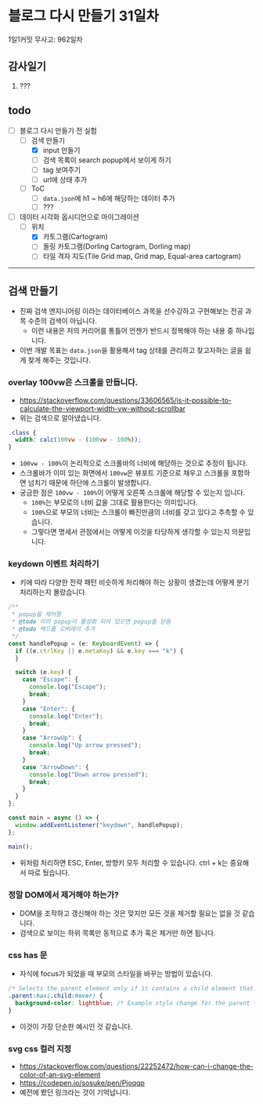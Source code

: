 # 블로그 다시 만들기 31일차

1일1커밋 무사고: 962일차

## 감사일기

1. ???

## todo

- [ ] 블로그 다시 만들기 전 실험
  - [ ] 검색 만들기
    - [x] input 만들기
    - [ ] 검색 목록이 search popup에서 보이게 하기
    - [ ] tag 보여주기
    - [ ] url에 상태 추가
  - [ ] ToC
    - [ ] `data.json`에 h1 ~ h6에 해당하는 데이터 추가
    - [ ] ???
- [ ] 데이터 시각화 옵시디언으로 마이그레이션
  - [ ] 위치
    - [x] 카토그램(Cartogram)
    - [ ] 돌링 카토그램(Dorling Cartogram, Dorling map)
    - [ ] 타일 격자 지도(Tile Grid map, Grid map, Equal-area cartogram)

---

## 검색 만들기

- 진짜 검색 엔지니어링 이라는 데이터베이스 과목을 선수강하고 구현해보는 전공 과목 수준의 검색이 아닙니다.
  - 이런 내용은 저의 커리어를 통틀어 언젠가 반드시 정복해야 하는 내용 중 하나입니다.
- 이번 개발 목표는 `data.json`을 활용해서 tag 상태를 관리하고 찾고자하는 글을 쉽게 찾게 해주는 것입니다.

### overlay 100vw은 스크롤을 만듭니다.

- https://stackoverflow.com/questions/33606565/is-it-possible-to-calculate-the-viewport-width-vw-without-scrollbar
- 위는 검색으로 알아냈습니다.

```css
.class {
  width: calc(100vw - (100vw - 100%));
}
```

- `100vw - 100%`이 논리적으로 스크롤바의 너비에 해당하는 것으로 추정이 됩니다.
- 스크롤바가 이미 있는 화면에서 `100vw`은 뷰포트 기준으로 채우고 스크롤을 포함하면 넘치기 때문에 하단에 스크롤이 발생합니다.
- 궁금한 점은 `100vw - 100%`이 어떻게 오른쪽 스크롤에 해당할 수 있는지 입니다.
  - `100%`는 부모로의 너비 값을 그대로 활용한다는 의미입니다.
  - `100%`으로 부모의 너비는 스크롤이 빠진만큼의 너비를 갖고 있다고 추측할 수 있습니다.
  - 그렇다면 명세서 관점에서는 어떻게 이것을 타당하게 생각할 수 있는지 의문입니다.

### keydown 이벤트 처리하기

- 키에 따라 다양한 전략 패턴 비슷하게 처리해야 하는 상황이 생겼는데 어떻게 분기처리하는지 몰랐습니다.

```ts
/**
 * popup을 제어함
 * @todo 이미 popup이 활성화 되어 있으면 popup을 닫음
 * @todo 백드롭 오버레이 추가
 */
const handlePopup = (e: KeyboardEvent) => {
  if ((e.ctrlKey || e.metaKey) && e.key === "k") {
  }

  switch (e.key) {
    case "Escape": {
      console.log("Escape");
      break;
    }
    case "Enter": {
      console.log("Enter");
      break;
    }
    case "ArrowUp": {
      console.log("Up arrow pressed");
      break;
    }
    case "ArrowDown": {
      console.log("Down arrow pressed");
      break;
    }
  }
};

const main = async () => {
  window.addEventListener("keydown", handlePopup);
};

main();
```

- 위처럼 처리하면 ESC, Enter, 방향키 모두 처리할 수 있습니다. ctrl + k는 중요해서 따로 뒀습니다.

### 정말 DOM에서 제거해야 하는가?

- DOM을 조작하고 갱신해야 하는 것은 맞지만 모든 것을 제거할 필요는 없을 것 같습니다.
- 검색으로 보이는 하위 목록만 동적으로 추가 혹은 제거만 하면 됩니다.

### css has 문

- 자식에 focus가 되었을 때 부모의 스타일을 바꾸는 방법이 있습니다.

```css
/* Selects the parent element only if it contains a child element that is being hovered */
.parent:has(.child:hover) {
  background-color: lightblue; /* Example style change for the parent */
}
```

- 이것이 가장 단순한 예시인 것 같습니다.

### svg css 컬러 지정

- https://stackoverflow.com/questions/22252472/how-can-i-change-the-color-of-an-svg-element
- https://codepen.io/sosuke/pen/Pjoqqp
- 예전에 봤던 링크라는 것이 기억납니다.



